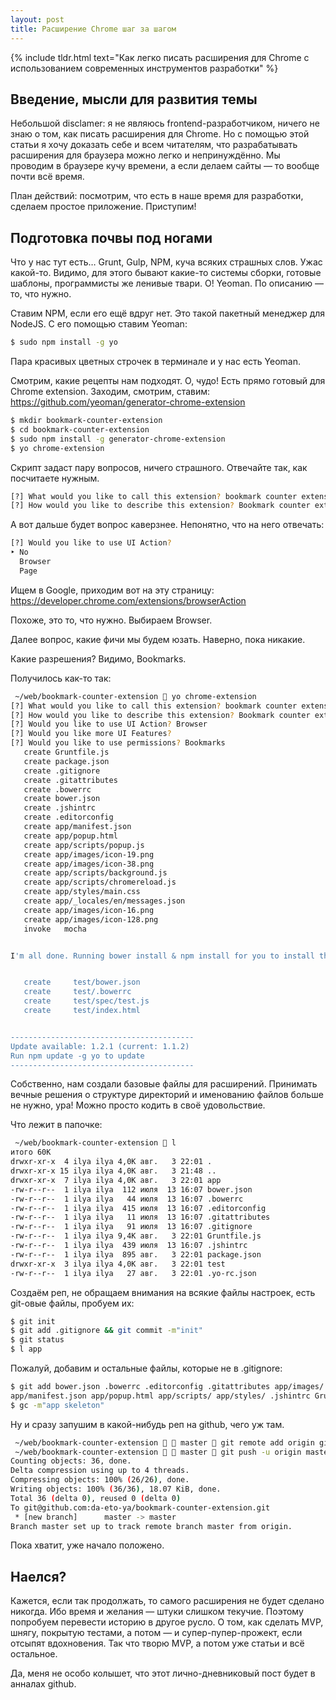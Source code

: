 ```yaml
---
layout: post
title: Расширение Chrome шаг за шагом
---
```


{% include tldr.html text="Как легко писать расширения для Chrome с использованием современных инструментов разработки" %}

## Введение, мысли для развития темы

Небольшой disclamer: я не являюсь frontend-разработчиком, ничего не знаю о том, как писать расширения для Chrome.
Но с помощью этой статьи я хочу доказать себе и всем читателям, что разрабатывать расширения для браузера можно легко
и непринуждённо. Мы проводим в браузере кучу времени, а если делаем сайты — то вообще почти всё время.

План действий: посмотрим, что есть в наше время для разработки, сделаем простое приложение. Приступим!


## Подготовка почвы под ногами

Что у нас тут есть… Grunt, Gulp, NPM, куча всяких страшных слов. Ужас какой-то. Видимо, для этого бывают какие-то
системы сборки, готовые шаблоны, программисты же ленивые твари. О! Yeoman. По описанию — то, что нужно.

Ставим NPM, если его ещё вдруг нет. Это такой пакетный менеджер для NodeJS. С его помощью ставим Yeoman:

```bash
$ sudo npm install -g yo
```

Пара красивых цветных строчек в терминале и у нас есть Yeoman.

Смотрим, какие рецепты нам подходят. О, чудо! Есть прямо готовый для Chrome extension. Заходим, смотрим, ставим:
https://github.com/yeoman/generator-chrome-extension

```bash
$ mkdir bookmark-counter-extension
$ cd bookmark-counter-extension
$ sudo npm install -g generator-chrome-extension
$ yo chrome-extension
```

Скрипт задаст пару вопросов, ничего страшного. Отвечайте так, как посчитаете нужным.

```bash
[?] What would you like to call this extension? bookmark counter extension
[?] How would you like to describe this extension? Bookmark counter extension
```

А вот дальше будет вопрос каверзнее. Непонятно, что на него отвечать:

```bash
[?] Would you like to use UI Action? 
‣ No 
  Browser 
  Page 
```

Ищем в Google, приходим вот на эту страницу:
https://developer.chrome.com/extensions/browserAction

Похоже, это то, что нужно. Выбираем Browser.

Далее вопрос, какие фичи мы будем юзать. Наверно, пока никакие.

Какие разрешения? Видимо, Bookmarks.

Получилось как-то так:

```bash
 ~/web/bookmark-counter-extension  yo chrome-extension
[?] What would you like to call this extension? bookmark counter extension
[?] How would you like to describe this extension? Bookmark counter extension
[?] Would you like to use UI Action? Browser
[?] Would you like more UI Features? 
[?] Would you like to use permissions? Bookmarks
   create Gruntfile.js
   create package.json
   create .gitignore
   create .gitattributes
   create .bowerrc
   create bower.json
   create .jshintrc
   create .editorconfig
   create app/manifest.json
   create app/popup.html
   create app/scripts/popup.js
   create app/images/icon-19.png
   create app/images/icon-38.png
   create app/scripts/background.js
   create app/scripts/chromereload.js
   create app/styles/main.css
   create app/_locales/en/messages.json
   create app/images/icon-16.png
   create app/images/icon-128.png
   invoke   mocha


I'm all done. Running bower install & npm install for you to install the required dependencies. If this fails, try running the command yourself.


   create     test/bower.json
   create     test/.bowerrc
   create     test/spec/test.js
   create     test/index.html


-----------------------------------------
Update available: 1.2.1 (current: 1.1.2)
Run npm update -g yo to update
-----------------------------------------
```

Собственно, нам создали базовые файлы для расширений. Принимать вечные решения о структуре директорий и именованию файлов больше не нужно, ура!
Можно просто кодить в своё удовольствие.

Что лежит в папочке:

```bash
 ~/web/bookmark-counter-extension  l
итого 60K
drwxr-xr-x  4 ilya ilya 4,0K авг.   3 22:01 .
drwxr-xr-x 15 ilya ilya 4,0K авг.   3 21:48 ..
drwxr-xr-x  7 ilya ilya 4,0K авг.   3 22:01 app
-rw-r--r--  1 ilya ilya  112 июля  13 16:07 bower.json
-rw-r--r--  1 ilya ilya   44 июля  13 16:07 .bowerrc
-rw-r--r--  1 ilya ilya  415 июля  13 16:07 .editorconfig
-rw-r--r--  1 ilya ilya   11 июля  13 16:07 .gitattributes
-rw-r--r--  1 ilya ilya   91 июля  13 16:07 .gitignore
-rw-r--r--  1 ilya ilya 9,4K авг.   3 22:01 Gruntfile.js
-rw-r--r--  1 ilya ilya  439 июля  13 16:07 .jshintrc
-rw-r--r--  1 ilya ilya  895 авг.   3 22:01 package.json
drwxr-xr-x  3 ilya ilya 4,0K авг.   3 22:01 test
-rw-r--r--  1 ilya ilya   27 авг.   3 22:01 .yo-rc.json
```

Создаём реп, не обращаем внимания на всякие файлы настроек, есть git-овые файлы, пробуем их:

```bash
$ git init
$ git add .gitignore && git commit -m"init"
$ git status
$ l app
```

Пожалуй, добавим и остальные файлы, которые не в .gitignore:
```bash
$ git add bower.json .bowerrc .editorconfig .gitattributes app/images/ app/_locales/ \
app/manifest.json app/popup.html app/scripts/ app/styles/ .jshintrc Gruntfile.js package.json test/ .yo-rc.json
$ gc -m"app skeleton"
```

Ну и сразу запушим в какой-нибудь реп на github, чего уж там.
```bash
 ~/web/bookmark-counter-extension   master  git remote add origin git@github.com:da-eto-ya/bookmark-counter-extension.git
 ~/web/bookmark-counter-extension   master  git push -u origin master
Counting objects: 36, done.
Delta compression using up to 4 threads.
Compressing objects: 100% (26/26), done.
Writing objects: 100% (36/36), 18.07 KiB, done.
Total 36 (delta 0), reused 0 (delta 0)
To git@github.com:da-eto-ya/bookmark-counter-extension.git
 * [new branch]      master -> master
Branch master set up to track remote branch master from origin.
```

Пока хватит, уже начало положено.


## Наелся?

Кажется, если так продолжать, то самого расширения не будет сделано никогда.
Ибо время и желания — штуки слишком текучие.
Поэтому попробуем перевести историю в другое русло.
О том, как сделать MVP, шнягу, покрытую тестами, а потом — и супер-пупер-прожект,
если отсыпят вдохновения. Так что творю MVP, а потом уже статьи и всё остальное.

Да, меня не особо колышет, что этот лично-дневниковый пост будет в анналах github.

